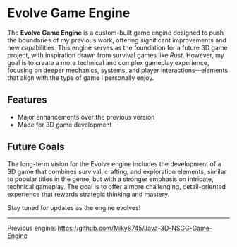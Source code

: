 # Evolve Game Engine

The **Evolve Game Engine** is a custom-built game engine designed to push the boundaries of my previous work, offering significant improvements and new capabilities. This engine serves as the foundation for a future 3D game project, with inspiration drawn from survival games like *Rust*. However, my goal is to create a more technical and complex gameplay experience, focusing on deeper mechanics, systems, and player interactions—elements that align with the type of game I personally enjoy.

## Features

- Major enhancements over the previous version
- Made for 3D game development

## Future Goals

The long-term vision for the Evolve engine includes the development of a 3D game that combines survival, crafting, and exploration elements, similar to popular titles in the genre, but with a stronger emphasis on intricate, technical gameplay. The goal is to offer a more challenging, detail-oriented experience that rewards strategic thinking and mastery.

Stay tuned for updates as the engine evolves!

----------------------------------------------

Previous engine: https://github.com/Miky8745/Java-3D-NSGG-Game-Engine